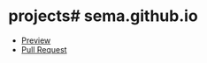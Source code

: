 # projects# sema.github.io
- [Preview](https://sergiimachulin.github.io/projects/)
- [Pull Request](https://github.com/SergiiMachulin/projects/pull/1/files)
